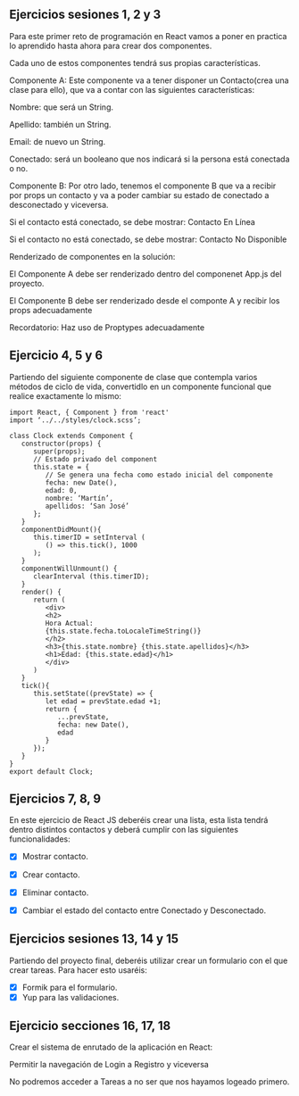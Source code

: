 ## Ejercicios sesiones 1, 2 y 3
Para este primer reto de programación en React vamos a poner en practica lo aprendido hasta ahora para crear dos componentes.

Cada uno de estos componentes tendrá sus propias características.

Componente A: Este componente va a tener disponer un Contacto(crea una clase para ello), que va a contar con las siguientes características:

Nombre: que será un String.

Apellido: también un String.

Email: de nuevo un String.

Conectado: será un booleano que nos indicará si la persona está conectada o no.

Componente B: Por otro lado, tenemos el componente B que va a recibir por props un contacto y va a poder cambiar su estado de conectado a desconectado y viceversa.

Si el contacto está conectado, se debe mostrar: Contacto En Línea

Si el contacto no está conectado, se debe mostrar: Contacto No Disponible

Renderizado de componentes en la solución:

El Componente A debe ser renderizado dentro del componenet App.js del proyecto.

El Componente B debe ser renderizado desde el componte A y recibir los props adecuadamente

Recordatorio: Haz uso de Proptypes adecuadamente

## Ejercicio 4, 5 y 6

Partiendo del siguiente componente de clase que contempla varios métodos de ciclo de vida, convertidlo en un componente funcional que realice exactamente lo mismo:

```
import React, { Component } from 'react'
import ‘../../styles/clock.scss’;

class Clock extends Component {
   constructor(props) {
      super(props);
      // Estado privado del component
      this.state = {
         // Se genera una fecha como estado inicial del componente
         fecha: new Date(),
         edad: 0,
         nombre: ‘Martín’,
         apellidos: ‘San José’
      };
   }
   componentDidMount(){
      this.timerID = setInterval (
         () => this.tick(), 1000
      );
   }
   componentWillUnmount() {
      clearInterval (this.timerID);
   }
   render() {
      return (
         <div>
         <h2>
         Hora Actual:
         {this.state.fecha.toLocaleTimeString()}
         </h2>
         <h3>{this.state.nombre} {this.state.apellidos}</h3>
         <h1>Edad: {this.state.edad}</h1>
         </div>
      )
   }
   tick(){
      this.setState((prevState) => {
         let edad = prevState.edad +1;
         return {
            ...prevState,
            fecha: new Date(),
            edad
         }
      });
   }
}
export default Clock;
```

## Ejercicios 7, 8, 9

En este ejercicio de React JS deberéis crear una lista, esta lista tendrá dentro distintos contactos y deberá cumplir con las siguientes funcionalidades:

- [x] Mostrar contacto.

- [x] Crear contacto.

- [x] Eliminar contacto.

- [x] Cambiar el estado del contacto entre Conectado y Desconectado.

## Ejercicios sesiones 13, 14 y 15

Partiendo del proyecto final, deberéis utilizar crear un formulario con el que crear tareas. Para hacer esto usaréis:

- [x] Formik para el formulario.
- [x] Yup para las validaciones.

## Ejercicio secciones 16, 17, 18
Crear el sistema de enrutado de la aplicación en React:

Permitir la navegación de Login a Registro y viceversa

No podremos acceder a Tareas a no ser que nos hayamos logeado primero.